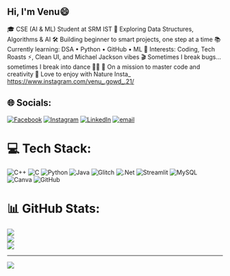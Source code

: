 ## Hi, I'm Venu😄

🎓 CSE (AI & ML) Student at SRM IST
🧠 Exploring Data Structures, Algorithms & AI
🛠 Building beginner to smart projects, one step at a time
📚 Currently learning: DSA • Python • GitHub • ML
🎯 Interests: Coding, Tech Roasts ⚡, Clean UI, and Michael Jackson vibes
🎬 Sometimes I break bugs… sometimes I break into dance 💃🕺
🚀 On a mission to master code and creativity
📸 Love to enjoy with Nature
Insta_ https://www.instagram.com/venu_.gowd_.21/

## 🌐 Socials:
[![Facebook](https://img.shields.io/badge/Facebook-%231877F2.svg?logo=Facebook&logoColor=white)](https://facebook.com/venugopalakrishna.pamarthi) [![Instagram](https://img.shields.io/badge/Instagram-%23E4405F.svg?logo=Instagram&logoColor=white)](https://instagram.com/venu_.gowd_.21) [![LinkedIn](https://img.shields.io/badge/LinkedIn-%230077B5.svg?logo=linkedin&logoColor=white)](https://linkedin.com/in/pamarthi-venu-gopala-krishna) [![email](https://img.shields.io/badge/Email-D14836?logo=gmail&logoColor=white)](mailto:pamarthivenugopalakrishna@gmail.com) 

# 💻 Tech Stack:
![C++](https://img.shields.io/badge/c++-%2300599C.svg?style=for-the-badge&logo=c%2B%2B&logoColor=white) ![C](https://img.shields.io/badge/c-%2300599C.svg?style=for-the-badge&logo=c&logoColor=white) ![Python](https://img.shields.io/badge/python-3670A0?style=for-the-badge&logo=python&logoColor=ffdd54) ![Java](https://img.shields.io/badge/java-%23ED8B00.svg?style=for-the-badge&logo=openjdk&logoColor=white) ![Glitch](https://img.shields.io/badge/glitch-%233333FF.svg?style=for-the-badge&logo=glitch&logoColor=white) ![.Net](https://img.shields.io/badge/.NET-5C2D91?style=for-the-badge&logo=.net&logoColor=white) ![Streamlit](https://img.shields.io/badge/Streamlit-%23FE4B4B.svg?style=for-the-badge&logo=streamlit&logoColor=white) ![MySQL](https://img.shields.io/badge/mysql-4479A1.svg?style=for-the-badge&logo=mysql&logoColor=white) ![Canva](https://img.shields.io/badge/Canva-%2300C4CC.svg?style=for-the-badge&logo=Canva&logoColor=white) ![GitHub](https://img.shields.io/badge/github-%23121011.svg?style=for-the-badge&logo=github&logoColor=white)
# 📊 GitHub Stats:
![](https://github-readme-stats.vercel.app/api?username=venugopalakrishna21&theme=shadow_red&hide_border=false&include_all_commits=true&count_private=true)<br/>
![](https://nirzak-streak-stats.vercel.app/?user=venugopalakrishna21&theme=shadow_red&hide_border=false)<br/>
![](https://github-readme-stats.vercel.app/api/top-langs/?username=venugopalakrishna21&theme=shadow_red&hide_border=false&include_all_commits=true&count_private=true&layout=compact)

---
[![](https://visitcount.itsvg.in/api?id=venugopalakrishna21&icon=0&color=13)](https://visitcount.itsvg.in)

<!-- Proudly created with GPRM ( https://gprm.itsvg.in ) -->
